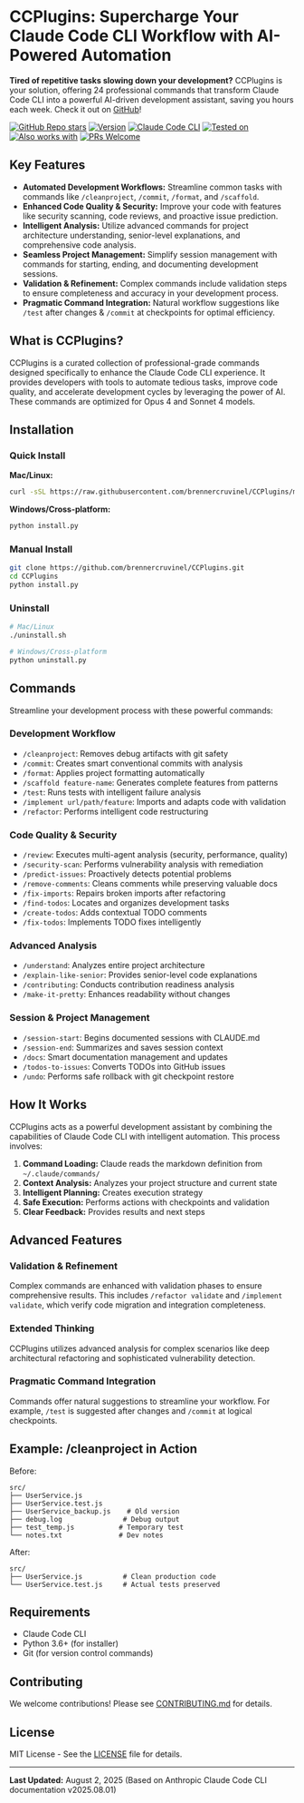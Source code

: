 <!-- SEO-optimized README -->

# CCPlugins: Supercharge Your Claude Code CLI Workflow with AI-Powered Automation

**Tired of repetitive tasks slowing down your development?** CCPlugins is your solution, offering 24 professional commands that transform Claude Code CLI into a powerful AI-driven development assistant, saving you hours each week.  Check it out on [GitHub](https://github.com/brennercruvinel/CCPlugins)!

[![GitHub Repo stars](https://img.shields.io/github/stars/brennercruvinel/CCPlugins?style=social)](https://github.com/brennercruvinel/CCPlugins)
[![Version](https://img.shields.io/badge/version-2.5.2-blue.svg)](https://github.com/brennercruvinel/CCPlugins)
[![Claude Code CLI](https://img.shields.io/badge/for-Claude%20Code%20CLI-purple.svg)](https://docs.anthropic.com/en/docs/claude-code)
[![Tested on](https://img.shields.io/badge/tested%20on-Opus%204%20%26%20Sonnet%204-orange.svg)](https://claude.ai)
[![Also works with](https://img.shields.io/badge/also%20works%20with-Kimi%20K2-1783ff.svg)](https://github.com/MoonshotAI/Kimi-K2)
[![PRs Welcome](https://img.shields.io/badge/PRs-welcome-brightgreen.svg)](https://github.com/brennercruvinel/CCPlugins/blob/main/CONTRIBUTING.md)

## Key Features

*   **Automated Development Workflows:** Streamline common tasks with commands like `/cleanproject`, `/commit`, `/format`, and `/scaffold`.
*   **Enhanced Code Quality & Security:** Improve your code with features like security scanning, code reviews, and proactive issue prediction.
*   **Intelligent Analysis:** Utilize advanced commands for project architecture understanding, senior-level explanations, and comprehensive code analysis.
*   **Seamless Project Management:** Simplify session management with commands for starting, ending, and documenting development sessions.
*   **Validation & Refinement:** Complex commands include validation steps to ensure completeness and accuracy in your development process.
*   **Pragmatic Command Integration:** Natural workflow suggestions like `/test` after changes & `/commit` at checkpoints for optimal efficiency.

## What is CCPlugins?

CCPlugins is a curated collection of professional-grade commands designed specifically to enhance the Claude Code CLI experience.  It provides developers with tools to automate tedious tasks, improve code quality, and accelerate development cycles by leveraging the power of AI. These commands are optimized for Opus 4 and Sonnet 4 models.

## Installation

### Quick Install

**Mac/Linux:**
```bash
curl -sSL https://raw.githubusercontent.com/brennercruvinel/CCPlugins/main/install.sh | bash
```

**Windows/Cross-platform:**
```bash
python install.py
```

### Manual Install
```bash
git clone https://github.com/brennercruvinel/CCPlugins.git
cd CCPlugins
python install.py
```

### Uninstall
```bash
# Mac/Linux
./uninstall.sh

# Windows/Cross-platform
python uninstall.py
```

## Commands

Streamline your development process with these powerful commands:

### Development Workflow

*   `/cleanproject`: Removes debug artifacts with git safety
*   `/commit`: Creates smart conventional commits with analysis
*   `/format`: Applies project formatting automatically
*   `/scaffold feature-name`: Generates complete features from patterns
*   `/test`: Runs tests with intelligent failure analysis
*   `/implement url/path/feature`: Imports and adapts code with validation
*   `/refactor`: Performs intelligent code restructuring

### Code Quality & Security

*   `/review`: Executes multi-agent analysis (security, performance, quality)
*   `/security-scan`: Performs vulnerability analysis with remediation
*   `/predict-issues`: Proactively detects potential problems
*   `/remove-comments`: Cleans comments while preserving valuable docs
*   `/fix-imports`: Repairs broken imports after refactoring
*   `/find-todos`: Locates and organizes development tasks
*   `/create-todos`: Adds contextual TODO comments
*   `/fix-todos`: Implements TODO fixes intelligently

### Advanced Analysis

*   `/understand`: Analyzes entire project architecture
*   `/explain-like-senior`: Provides senior-level code explanations
*   `/contributing`: Conducts contribution readiness analysis
*   `/make-it-pretty`: Enhances readability without changes

### Session & Project Management

*   `/session-start`: Begins documented sessions with CLAUDE.md
*   `/session-end`: Summarizes and saves session context
*   `/docs`: Smart documentation management and updates
*   `/todos-to-issues`: Converts TODOs into GitHub issues
*   `/undo`: Performs safe rollback with git checkpoint restore

## How It Works

CCPlugins acts as a powerful development assistant by combining the capabilities of Claude Code CLI with intelligent automation. This process involves:

1.  **Command Loading:** Claude reads the markdown definition from `~/.claude/commands/`
2.  **Context Analysis:** Analyzes your project structure and current state
3.  **Intelligent Planning:** Creates execution strategy
4.  **Safe Execution:** Performs actions with checkpoints and validation
5.  **Clear Feedback:** Provides results and next steps

## Advanced Features

### Validation & Refinement

Complex commands are enhanced with validation phases to ensure comprehensive results. This includes `/refactor validate` and `/implement validate`, which verify code migration and integration completeness.

### Extended Thinking

CCPlugins utilizes advanced analysis for complex scenarios like deep architectural refactoring and sophisticated vulnerability detection.

### Pragmatic Command Integration

Commands offer natural suggestions to streamline your workflow. For example, `/test` is suggested after changes and `/commit` at logical checkpoints.

## Example: /cleanproject in Action

Before:

```
src/
├── UserService.js
├── UserService.test.js
├── UserService_backup.js    # Old version
├── debug.log               # Debug output
├── test_temp.js           # Temporary test
└── notes.txt              # Dev notes
```

After:

```
src/
├── UserService.js          # Clean production code
└── UserService.test.js     # Actual tests preserved
```

## Requirements

*   Claude Code CLI
*   Python 3.6+ (for installer)
*   Git (for version control commands)

## Contributing

We welcome contributions!  Please see [CONTRIBUTING.md](CONTRIBUTING.md) for details.

## License

MIT License - See the [LICENSE](LICENSE) file for details.

---

**Last Updated:** August 2, 2025 (Based on Anthropic Claude Code CLI documentation v2025.08.01)